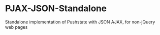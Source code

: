 # PJAX-JSON-Standalone
Standalone implementation of Pushstate with JSON AJAX, for non-jQuery web pages
